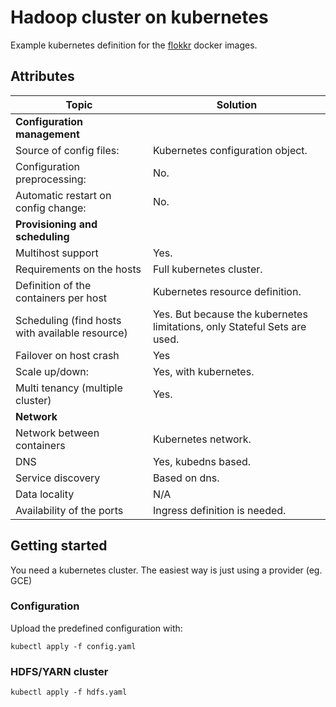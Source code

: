 # Hadoop cluster on kubernetes

Example kubernetes definition for the [flokkr](https://github.com/flokkr/flokkr) docker images.

## Attributes
| Topic                                    | Solution                                 |
| ---------------------------------------- | ---------------------------------------- |
| __Configuration management__             |                                          |
| Source of config files:                  | Kubernetes configuration object.         |
| Configuration preprocessing:             | No.                                      |
| Automatic restart on config change:      | No.                                      |
| __Provisioning and scheduling__          |                                          |
| Multihost support                        | Yes.                                     |
| Requirements on the hosts                | Full kubernetes cluster.                 |
| Definition of the containers per host    | Kubernetes resource definition.          |
| Scheduling (find hosts with available resource) | Yes. But because the kubernetes limitations, only Stateful Sets are used. |
| Failover on host crash                   | Yes                                      |
| Scale up/down:                           | Yes, with kubernetes.                    |
| Multi tenancy (multiple cluster)         | Yes.                                     |
| __Network__                              |                                          |
| Network between containers               | Kubernetes network.                      |
| DNS                                      | Yes, kubedns based.                      |
| Service discovery                        | Based on dns.                            |
| Data locality                            | N/A                                      |
| Availability of the ports                | Ingress definition is needed.            |


## Getting started

You need a kubernetes cluster. The easiest way is just using a provider (eg. GCE) 

### Configuration

Upload the predefined configuration with:

```
kubectl apply -f config.yaml
```

### HDFS/YARN cluster

```
kubectl apply -f hdfs.yaml

```

